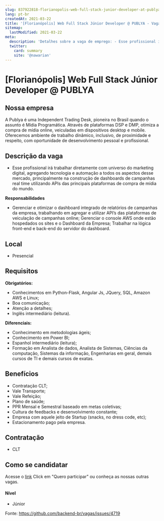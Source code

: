 ```yaml
---
slug: 837922818-florianopolis-web-full-stack-junior-developer-at-publya
lang: pt-br
createdAt: 2021-03-22
title: '[Florianópolis] Web Full Stack Júnior Developer @ PUBLYA - Vaga de Emprego'
sitemap:
  lastModified: 2021-03-22
meta:
  description: 'Detalhes sobre a vaga de emprego: - Esse profissional irá trabalhar diretamente com universo do marketing digital, agregando tecnologia e automação a todos os aspectos desse mercado, principalmente na construção de dashboards de campanhas real time utilizando APIs das principais plataformas de compra de mídia do mundo. **Responsabilidades** - Gerenciar e otimizar o dashboard integrado de relatórios de campanhas da empresa, trabalhando em agregar e utilizar API’s das plataformas de veiculação de campanhas online; Gerenciar o console AWS onde estão hospedados os sites e o Dashboard da Empresa; Trabalhar na lógica front-end e back-end do servidor do dashboard.'
  twitter:
    card: summary
    site: '@nawarian'
---
```


# [Florianópolis] Web Full Stack Júnior Developer @ PUBLYA

## Nossa empresa

A Publya é uma Independent Trading Desk, pioneira no Brasil quando o assunto é Mídia Programática. Através de plataformas DSP e DMP, otimiza a compra de mídia online, veiculadas em dispositivos desktop e mobile.
Oferecemos ambiente de trabalho dinâmico, inclusivo, de proximidade e respeito, com oportunidade de desenvolvimento pessoal e profissional.

## Descrição da vaga

- Esse profissional irá trabalhar diretamente com universo do marketing digital, agregando tecnologia e automação a todos os aspectos desse mercado, principalmente na construção de dashboards de campanhas real time utilizando APIs das principais plataformas de compra de mídia do mundo.

**Responsabilidades**

- Gerenciar e otimizar o dashboard integrado de relatórios de campanhas da empresa, trabalhando em agregar e utilizar API’s das plataformas de veiculação de campanhas online;
Gerenciar o console AWS onde estão hospedados os sites e o Dashboard da Empresa;
Trabalhar na lógica front-end e back-end do servidor do dashboard.

## Local

- Presencial

## Requisitos

**Obrigatórios:**

- Conhecimentos em Python-Flask, Angular Js, JQuery, SQL, Amazon AWS e Linux;
- Boa comunicação;
- Atenção a detalhes;
- Inglês intermediário (leitura).

**Diferenciais:**

-  Conhecimento em metodologias ágeis;
-  Conhecimento em Power BI;
-  Espanhol intermediário (leitura);
-  Formação em Analista de dados, Analista de Sistemas, Ciências da computação, Sistemas da informação, Engenharias em geral, demais cursos de TI e demais cursos de exatas.

## Benefícios

- Contratação CLT;
- Vale Transporte;
- Vale Refeição;
- Plano de saúde;
- PPR Mensal e Semestral baseado em metas coletivas;
- Cultura de feedbacks e desenvolvimento constante;
- Empresa com aquele jeito de Startup (snacks, no dress code, etc);
- Estacionamento pago pela empresa.

## Contratação

- CLT
 
## Como se candidatar

Acesse o [link](https://vagas.hunterco.com.br/job/6038189a8b0d59001ba4edda?c=3759)
Click em "Quero participar" ou conheça as nossas outras vagas.

#### Nível

- Júnior


Fonte: https://github.com/backend-br/vagas/issues/4719